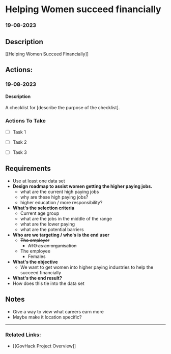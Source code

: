 # Helping Women succeed financially

### 19-08-2023
## Description
[[Helping Women Succeed Financially]]

## Actions:
### 19-08-2023
#### Description
A checklist for [describe the purpose of the checklist].
### Actions To Take
- [ ] Task 1
- [ ] Task 2
- [ ] Task 3


## Requirements
-  Use at least one data set
- **Design roadmap to assist women getting the higher paying jobs.**
	- what are the current high paying jobs
	- why are these high paying jobs?
	- higher education / more responsibility?
- **What's the selection criteria**
	- Current age group
	- what are the jobs in the middle of the range
	- what are the lower paying
	- what are the potential barriers 
-  **Who are we targeting / who's is the end user**
	-  ~~The employer~~
		- ~~ATO as an organisation~~
	-  The employee
		- Females 
-  **What's the objective**
	-  We want to get women into higher paying industries to help the succeed financially
-  **What's the end result?**
-  How does this tie into the data set

## Notes

- Give a way to view what careers earn more
- Maybe make it location specific?



---

### Related Links:
- [[GovHack  Project Overview]]


